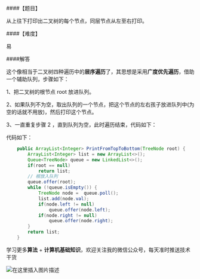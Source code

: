 ####【题目】

从上往下打印出二叉树的每个节点，同层节点从左至右打印。

####【难度】

易

####解答

这个像相当于二叉树四种遍历中的**层序遍历**了，其思想是采用**广度优先遍历**，借助一个辅助队列，步骤如下：


1、把二叉树的根节点 root 放进队列。

2、如果队列不为空，取出队列的一个节点，把这个节点的左右孩子放进队列中(为空的话就不用放)，然后打印这个节点。

3、一直重复步骤 2 ，直到队列为空，此时遍历结束，代码如下：




代码如下：

```java
    public ArrayList<Integer> PrintFromTopToBottom(TreeNode root) {
        ArrayList<Integer> list = new ArrayList<>();
        Queue<TreeNode> queue = new LinkedList<>();
        if(root == null)
            return list;
        // 根放入队列
        queue.offer(root);
        while (!queue.isEmpty()) {
            TreeNode node =  queue.poll();
            list.add(node.val);
            if(node.left != null)
                queue.offer(node.left);
            if(node.right != null)
                queue.offer(node.right);
        }
        return list;
    }
```

学习更多**算法** + **计算机基础知识**，欢迎关注我的微信公众号，每天准时推送技术干货

![在这里插入图片描述](https://img-blog.csdnimg.cn/20200306223728524.png?x-oss-process=image/watermark,type_ZmFuZ3poZW5naGVpdGk,shadow_10,text_aHR0cHM6Ly9ibG9nLmNzZG4ubmV0L20wXzM3OTA3Nzk3,size_16,color_FFFFFF,t_70)







